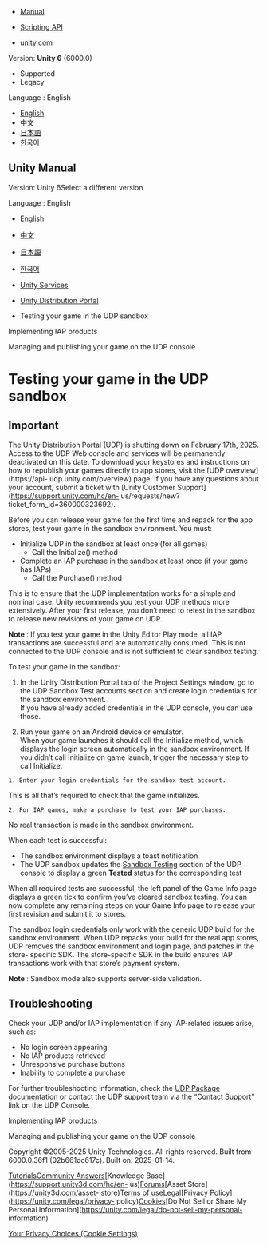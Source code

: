 [](https://docs.unity3d.com)

  * [Manual](../Manual/index.html)
  * [Scripting API](../ScriptReference/index.html)

  * [unity.com](https://unity.com/)

Version: **Unity 6** (6000.0)

  * Supported
  * Legacy

Language : English

  * [English](/Manual/udp-sandbox-testing.html)
  * [中文](/cn/current/Manual/udp-sandbox-testing.html)
  * [日本語](/ja/current/Manual/udp-sandbox-testing.html)
  * [한국어](/kr/current/Manual/udp-sandbox-testing.html)

[](https://docs.unity3d.com)

## Unity Manual

Version: Unity 6Select a different version

Language : English

  * [English](/Manual/udp-sandbox-testing.html)
  * [中文](/cn/current/Manual/udp-sandbox-testing.html)
  * [日本語](/ja/current/Manual/udp-sandbox-testing.html)
  * [한국어](/kr/current/Manual/udp-sandbox-testing.html)

  * [Unity Services](UnityServices.html)
  * [Unity Distribution Portal](udp.html)
  * Testing your game in the UDP sandbox

[](udp-implementing-iap.html)

Implementing IAP products

[](udp-managing-and-publishing.html)

Managing and publishing your game on the UDP console

# Testing your game in the UDP sandbox

**Important**  
---  
The Unity Distribution Portal (UDP) is shutting down on February 17th, 2025.
Access to the UDP Web console and services will be permanently deactivated on
this date. To download your keystores and instructions on how to republish
your games directly to app stores, visit the [UDP overview](https://api-
udp.unity.com/overview) page. If you have any questions about your account,
submit a ticket with [Unity Customer Support](https://support.unity.com/hc/en-
us/requests/new?ticket_form_id=360000323692).  
  
Before you can release your game for the first time and repack for the app
stores, test your game in the sandbox environment. You must:

  * Initialize UDP in the sandbox at least once (for all games) 
    * Call the Initialize() method
  * Complete an IAP purchase in the sandbox at least once (if your game has IAPs) 
    * Call the Purchase() method

This is to ensure that the UDP implementation works for a simple and nominal
case. Unity recommends you test your UDP methods more extensively. After your
first release, you don’t need to retest in the sandbox to release new
revisions of your game on UDP.

**Note** : If you test your game in the Unity Editor Play mode, all IAP
transactions are successful and are automatically consumed. This is not
connected to the UDP console and is not sufficient to clear sandbox testing.

To test your game in the sandbox:

  1. In the Unity Distribution Portal tab of the Project Settings window, go to the UDP Sandbox Test accounts section and create login credentials for the sandbox environment.  
If you have already added credentials in the UDP console, you can use those.

  2. Run your game on an Android device or emulator.  
When your game launches it should call the Initialize method, which displays
the login screen automatically in the sandbox environment. If you didn’t call
Initialize on game launch, trigger the necessary step to call Initialize.

    1. Enter your login credentials for the sandbox test account.  
This is all that’s required to check that the game initializes.

    2. For IAP games, make a purchase to test your IAP purchases.  
No real transaction is made in the sandbox environment.

When each test is successful:

  * The sandbox environment displays a toast notification
  * The UDP sandbox updates the [Sandbox Testing](udp-reference.html#sandbox) section of the UDP console to display a green **Tested** status for the corresponding test

When all required tests are successful, the left panel of the Game Info page
displays a green tick to confirm you’ve cleared sandbox testing. You can now
complete any remaining steps on your Game Info page to release your first
revision and submit it to stores.

The sandbox login credentials only work with the generic UDP build for the
sandbox environment. When UDP repacks your build for the real app stores, UDP
removes the sandbox environment and login page, and patches in the store-
specific SDK. The store-specific SDK in the build ensures IAP transactions
work with that store’s payment system.

**Note** : Sandbox mode also supports server-side validation.

## Troubleshooting

Check your UDP and/or IAP implementation if any IAP-related issues arise, such
as:

  * No login screen appearing
  * No IAP products retrieved
  * Unresponsive purchase buttons
  * Inability to complete a purchase

For further troubleshooting information, check the [UDP Package
documentation](https://docs.unity3d.com/Packages/com.unity.purchasing.udp@latest)
or contact the UDP support team via the “Contact Support” link on the UDP
Console.

[](udp-implementing-iap.html)

Implementing IAP products

[](udp-managing-and-publishing.html)

Managing and publishing your game on the UDP console

Copyright ©2005-2025 Unity Technologies. All rights reserved. Built from
6000.0.36f1 (02b661dc617c). Built on: 2025-01-14.

[Tutorials](https://learn.unity.com/)[Community
Answers](https://answers.unity3d.com)[Knowledge
Base](https://support.unity3d.com/hc/en-
us)[Forums](https://forum.unity3d.com)[Asset Store](https://unity3d.com/asset-
store)[Terms of
use](https://docs.unity3d.com/Manual/TermsOfUse.html)[Legal](https://unity.com/legal)[Privacy
Policy](https://unity.com/legal/privacy-
policy)[Cookies](https://unity.com/legal/cookie-policy)[Do Not Sell or Share
My Personal Information](https://unity.com/legal/do-not-sell-my-personal-
information)

[Your Privacy Choices (Cookie Settings)](javascript:void\(0\);)

